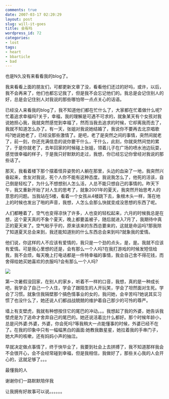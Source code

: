 ```yaml
---
comments: true
date: 2007-03-17 02:20:29
layout: post
slug: will-it-goes
title: 会有吗
wordpress_id: 72
categories:
- lost
tags:
- heart
- bbarticle
- bad
---
```


也是N久没有来看看我的blog了。

我来看看上面的朋友们，可都更新文章了没，看看他们还过的好吗，或许，以后，我不会再来了，他们也都忘记我了，但是我不会忘记他们的。我总是会记住别人的好，总是会记住别人对我说的那些哪怕带一点点关心的话语。



已经没人来看我的blog了，我不知道他们都在忙什么了，大家都在忙着做什么呢?忙着追求幸福吗?关于，幸福，我的理解是可遇不可求的，就象某天有个女孩对我说她担心我，我就突然感觉到幸福了，然而当我去追求的时候，它却离我而去了，我就不知道怎么办了。有一天，张姐对我说她结婚了，我说你不要再去北京唱歌吗?她说她老了，已经没那些激情了。是吧，老了是突然之间的事情，突然间就老了，前一刻，你还充满信息的说你要干什么，干什么，此刻，你就突然间觉的累了，于是你就老了，去年回家的时候碰上张姐，领着儿子在广场的喷水池边玩耍，感觉很幸福的样子，于是我只好默默的走过，我想，你已经忘记你曾经对我说的那些话了。

那天，我看着楼下那个摆着怪异姿势的人躺在那里，头边的血染了一地，我突然兴奋起来，舍友对我说，死个人你不能有这种态度。我说我怎么了，他死的活该，自己倒是轻松了，为什么不想想别人怎么活，人总不能只想自己的事情的。昨天下午，我又重新开始了对人生的思考了，就象2001年的夏天，我突然开始思考人的意思的问题。当我站在5楼，看着一个女孩从4楼跳下去，象根木头一样，落在地上的时候也发出了啪的声音，我想，人怎么会那么快就变成没思想的东西了呢。

人们都睡着了，空气也变得凉快了许多，人也变的轻松起来，六月的时候我总是在想，这个夏天真的不象个夏天，晚上都要盖被子，随后就进入7月了，我期待中真正的夏天来了。空气粘乎乎的，原来该来的东西总要来的，这就是命运吗?那我除了知道夏天总会来到，我还能知道别的什么东西总会来到吗?就象我的爱情。

他们说，你这样的人不应该有爱情的，我只是一个劲的点头，是，是。我就不应该有爱情。可是我心里想的还是，会有那么一个人吗?在我打游戏的时候发短信给我，我不会烦，每天晚上打电话都是一件特幸福的事情，我会自己舍不得花钱，而舍得给她买她喜欢的衣服吗?会有那么一个人吗?

![](http://dobila.info/wp-content/uploads/2008/07/dance.jpg)

第一次暑假没回家，在别人的家乡，听着不一样的口音，我想，真的是一种成长吧，我学会了自己一个人住，学会了跟陌生的人开玩笑，学会了坦然面对生死。学会了习惯。就象住我隔壁那个搞色情事业的女的，我问她，会辛苦吗?她说其实习惯了也没什么了，她还说人们都战战兢兢的维护着自己那少的可怜的尊严。

墙上有支壁虎，我就有种想按住它的尾巴的冲动。。。我想起了我的外婆，她告诉我壁虎是为了逃命才舍弃自己的尾巴的。她还说活着比什么都好。那个时候年龄小，总是问外婆:外婆，外婆，你会死吗?等我稍大一点能懂事的时候，外婆已经不在了。在我的印象中只有一幅幅黑白的画面:她教我数星星，她拉着我的手串门子，她大声的咳嗽，还有妈妈小声的抽泣。

早就决定做点事情了，终于快毕业了，我要到社会上去拼搏了，我不知道那样我会不会很开心，会不会经常碰到幸福，但是我相信，我做好了，那些关心我的人会开心的，这就足够了。。。

最懂我的人

谢谢你们一路默默陪伴我

让我拥有好故事可以说。。。。。。

